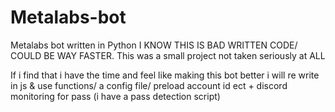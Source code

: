 # Metalabs-bot
Metalabs bot written in Python I KNOW THIS IS BAD WRITTEN CODE/ COULD BE WAY FASTER. This was a small project not taken seriously at ALL

If i find that i have the time and feel like making this bot better i will re write in js & use functions/ a config file/ preload account id ect + discord monitoring for pass (i have a pass detection script)


